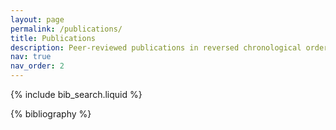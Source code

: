 ```yaml
---
layout: page
permalink: /publications/
title: Publications
description: Peer-reviewed publications in reversed chronological order. Greatly indebted to all my co-authors, supervisors, and collaborators for their invaluable contributions.
nav: true
nav_order: 2
---
```


<!-- _pages/publications.md -->

<!-- Bibsearch Feature -->

{% include bib_search.liquid %}

<div class="publications">

{% bibliography %}

</div>
